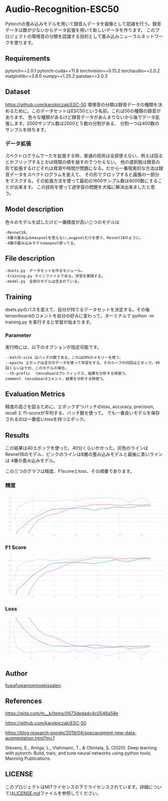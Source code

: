 # Audio-Recognition-ESC50
Pytorchの畳み込みモデルを用いて録音んデータを画像として認識を行う。録音データは数が少ないからデータ拡張を用いて新しいデータを作ります。
このプロジェクトの環境音の分類を認識する目的として畳み込みニューラルネットワークを使ります。

## Requirements
pytorch==2.0.1
pytorch-cuda==11.8
torchvision==0.15.2
torchaudio==2.0.2
matplotlib==3.8.0
numpy==1.25.2
pandas==2.0.3

## Dataset
https://github.com/karolpiczak/ESC-50
環境音の分類は録音データの種類を決めるために。このデータセットはESC50という名前。これは50の種類の録音があります。
色々な種類があるけど録音データがあんまりないから後でデータ拡張します。2000サンプル数は2000と５数の分割がある、
分割一つは400数のサンプルを持ちます。

### データ拡張
スペクトログラムでーたを拡張する時、普通の技術は全部使えない、例えば回るとかフリップするとかは時間の順を崩すのでつかえない。
他の選択肢は録音の形で拡張するけどそれは資源や時間が問題になる。だから一番現実的な方法は録音データをスペクトログラムを変えて、
その形でクロップすると画像の一部分をマスクする。その拡張方法を使って最初の1600サンプル数は8000数にすることが出来ます。
この技術を使って過学習の問題を大幅に解決出来ましたと思う。

## Model description
色々のモデルを試したけど一番精度が高い三つのモデルは

    -Resnet18。
    -8層の畳み込みmaxpoolを使えない,avgpoolだけを使う、Resnet18のように。
    -4層の畳み込みモデルmaxpool使ってる。

## File description
    -dsets.py　データセットを作るモジュール。
    -training.py マインファイルである。学習を実践する。
    -model.py　全部のモデルは含まれている。

## Training
dsets.pyのパスを変えて、自分が持てるデータセットを決定する。その後tensorboardのコメントを自分の好みに変わって。ターミナルで
python -m training.py を実行すると学習が始まります。
### Parameter
実行時には、以下のオプションが指定可能です。

    --batch-size はバッチの数である。これはGPUのメモリーを使う。
    --epochs エポックは全文のデータを使って学習をする、そのループの何回はエポック。40回くらいは十分、このモデルの場合。
    --tb-prefix 　tensoboardプレフィックス、結果を分析する時使う。
    comment　tensoboardコメント、結果を分析する時使う。


## Evaluation Metrics
精度の高さを図るために、エポックずつバッチのloss, accuracy, precision, recall と f1-scoreが平均する、バッチ数を使って。
でも一番良いモデルを保存されるのは一番低いlossを持つエポック。

## Results
この結果は40エポックを使った、40分くらいかかった。灰色のラインはResnet18のモデル、ピンクのラインは8層の畳み込みモデルと最後に青いラインは
4層の畳み込みモデル。

この三つのグラフは精度、F1scoreとloss、その順番であります。
### 精度
![制度](Results/Accuracy.svg)

### F1 Score
<img src="Results/F1 Score.svg" alt="F1 Score"/>

### Loss
![Loss](Results/Loss.svg)

## Author
[fuwafuwamoemoekissaten](https://github.com/fuwafuwamoemoekissaten)


## References
https://qiita.com/m__k/items/0673dedadc4c0546a58e

https://github.com/karolpiczak/ESC-50

https://blog.research.google/2019/04/specaugment-new-data-augmentation.html?m=1

Stevens, E., Antiga, L., Viehmann, T., &amp; Chintala, S. (2020).
Deep learning with pytorch: Build, train, and tune neural networks using python tools. Manning Publications.

## LICENSE
このプロジェクトはMITライセンスの下でライセンスされています。詳細については[LICENSE.md](LICENSE)ファイルを参照してください。
